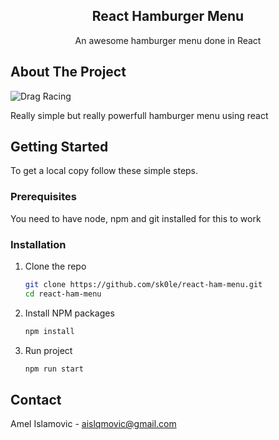 <p align="center">
  <h2 align="center">React Hamburger Menu</h3>

  <p align="center">
    An awesome hamburger menu done in React
  </p>
</p>

## About The Project

![Drag Racing](https://i.ibb.co/mJqZ81K/Screenshot-1.png)

Really simple but really powerfull hamburger menu using react

## Getting Started

To get a local copy follow these simple steps.

### Prerequisites

You need to have node, npm and git installed for this to work

### Installation

1. Clone the repo
   ```sh
   git clone https://github.com/sk0le/react-ham-menu.git
   cd react-ham-menu
   ```
2. Install NPM packages
   ```sh
   npm install
   ```
3. Run project
   ```sh
   npm run start
   ```

## Contact

Amel Islamovic - aislqmovic@gmail.com
